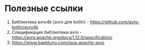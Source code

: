 # Полезные ссылки

1) Библиотека avro4k (avro для kotlin) - https://github.com/avro-kotlin/avro4k
2) Спецификация библиотеки avro - https://avro.apache.org/docs/1.12.0/specification/
3) https://www.baeldung.com/java-apache-avro